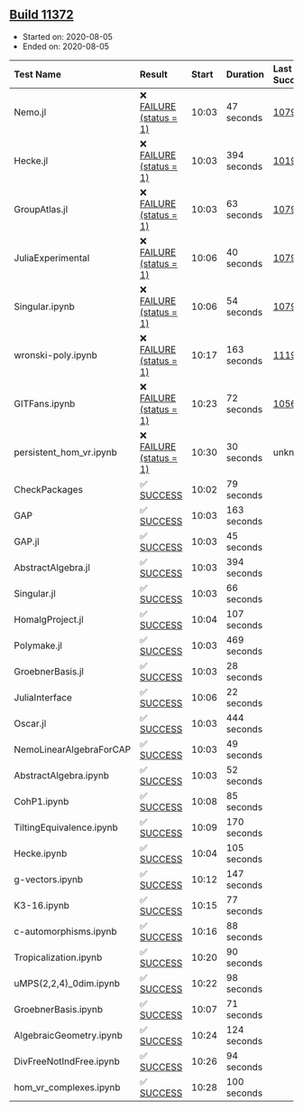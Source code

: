 ## [Build 11372](https://oscarci.mathematik.uni-kl.de/job/oscar/11372/)

* Started on: 2020-08-05
* Ended on: 2020-08-05

| Test Name    | Result | Start | Duration | Last Success | First Failure |
|:-------------|:-------|:------|:---------|:-------------|:--------------|
| Nemo.jl | ❌ [FAILURE (status = 1)](https://oscarci.mathematik.uni-kl.de/job/oscar/11372/artifact/logs/build-11372/Nemo.jl.log) | 10:03 | 47 seconds | [10790](https://oscarci.mathematik.uni-kl.de/job/oscar/10790/) | [10791](https://oscarci.mathematik.uni-kl.de/job/oscar/10791/) |
| Hecke.jl | ❌ [FAILURE (status = 1)](https://oscarci.mathematik.uni-kl.de/job/oscar/11372/artifact/logs/build-11372/Hecke.jl.log) | 10:03 | 394 seconds | [10197](https://oscarci.mathematik.uni-kl.de/job/oscar/10197/) | [10198](https://oscarci.mathematik.uni-kl.de/job/oscar/10198/) |
| GroupAtlas.jl | ❌ [FAILURE (status = 1)](https://oscarci.mathematik.uni-kl.de/job/oscar/11372/artifact/logs/build-11372/GroupAtlas.jl.log) | 10:03 | 63 seconds | [10790](https://oscarci.mathematik.uni-kl.de/job/oscar/10790/) | [10791](https://oscarci.mathematik.uni-kl.de/job/oscar/10791/) |
| JuliaExperimental | ❌ [FAILURE (status = 1)](https://oscarci.mathematik.uni-kl.de/job/oscar/11372/artifact/logs/build-11372/JuliaExperimental.log) | 10:06 | 40 seconds | [10790](https://oscarci.mathematik.uni-kl.de/job/oscar/10790/) | [10791](https://oscarci.mathematik.uni-kl.de/job/oscar/10791/) |
| Singular.ipynb | ❌ [FAILURE (status = 1)](https://oscarci.mathematik.uni-kl.de/job/oscar/11372/artifact/logs/build-11372/Singular.ipynb.log) | 10:06 | 54 seconds | [10790](https://oscarci.mathematik.uni-kl.de/job/oscar/10790/) | [10791](https://oscarci.mathematik.uni-kl.de/job/oscar/10791/) |
| wronski-poly.ipynb | ❌ [FAILURE (status = 1)](https://oscarci.mathematik.uni-kl.de/job/oscar/11372/artifact/logs/build-11372/wronski-poly.ipynb.log) | 10:17 | 163 seconds | [11192](https://oscarci.mathematik.uni-kl.de/job/oscar/11192/) | [11193](https://oscarci.mathematik.uni-kl.de/job/oscar/11193/) |
| GITFans.ipynb | ❌ [FAILURE (status = 1)](https://oscarci.mathematik.uni-kl.de/job/oscar/11372/artifact/logs/build-11372/GITFans.ipynb.log) | 10:23 | 72 seconds | [10566](https://oscarci.mathematik.uni-kl.de/job/oscar/10566/) | [10567](https://oscarci.mathematik.uni-kl.de/job/oscar/10567/) |
| persistent_hom_vr.ipynb | ❌ [FAILURE (status = 1)](https://oscarci.mathematik.uni-kl.de/job/oscar/11372/artifact/logs/build-11372/persistent_hom_vr.ipynb.log) | 10:30 | 30 seconds | unknown | unknown |
| CheckPackages | ✅ [SUCCESS](https://oscarci.mathematik.uni-kl.de/job/oscar/11372/artifact/logs/build-11372/CheckPackages.log) | 10:02 | 79 seconds |  |  |
| GAP | ✅ [SUCCESS](https://oscarci.mathematik.uni-kl.de/job/oscar/11372/artifact/logs/build-11372/GAP.log) | 10:03 | 163 seconds |  |  |
| GAP.jl | ✅ [SUCCESS](https://oscarci.mathematik.uni-kl.de/job/oscar/11372/artifact/logs/build-11372/GAP.jl.log) | 10:03 | 45 seconds |  |  |
| AbstractAlgebra.jl | ✅ [SUCCESS](https://oscarci.mathematik.uni-kl.de/job/oscar/11372/artifact/logs/build-11372/AbstractAlgebra.jl.log) | 10:03 | 394 seconds |  |  |
| Singular.jl | ✅ [SUCCESS](https://oscarci.mathematik.uni-kl.de/job/oscar/11372/artifact/logs/build-11372/Singular.jl.log) | 10:03 | 66 seconds |  |  |
| HomalgProject.jl | ✅ [SUCCESS](https://oscarci.mathematik.uni-kl.de/job/oscar/11372/artifact/logs/build-11372/HomalgProject.jl.log) | 10:04 | 107 seconds |  |  |
| Polymake.jl | ✅ [SUCCESS](https://oscarci.mathematik.uni-kl.de/job/oscar/11372/artifact/logs/build-11372/Polymake.jl.log) | 10:03 | 469 seconds |  |  |
| GroebnerBasis.jl | ✅ [SUCCESS](https://oscarci.mathematik.uni-kl.de/job/oscar/11372/artifact/logs/build-11372/GroebnerBasis.jl.log) | 10:03 | 28 seconds |  |  |
| JuliaInterface | ✅ [SUCCESS](https://oscarci.mathematik.uni-kl.de/job/oscar/11372/artifact/logs/build-11372/JuliaInterface.log) | 10:06 | 22 seconds |  |  |
| Oscar.jl | ✅ [SUCCESS](https://oscarci.mathematik.uni-kl.de/job/oscar/11372/artifact/logs/build-11372/Oscar.jl.log) | 10:03 | 444 seconds |  |  |
| NemoLinearAlgebraForCAP | ✅ [SUCCESS](https://oscarci.mathematik.uni-kl.de/job/oscar/11372/artifact/logs/build-11372/NemoLinearAlgebraForCAP.log) | 10:03 | 49 seconds |  |  |
| AbstractAlgebra.ipynb | ✅ [SUCCESS](https://oscarci.mathematik.uni-kl.de/job/oscar/11372/artifact/logs/build-11372/AbstractAlgebra.ipynb.log) | 10:03 | 52 seconds |  |  |
| CohP1.ipynb | ✅ [SUCCESS](https://oscarci.mathematik.uni-kl.de/job/oscar/11372/artifact/logs/build-11372/CohP1.ipynb.log) | 10:08 | 85 seconds |  |  |
| TiltingEquivalence.ipynb | ✅ [SUCCESS](https://oscarci.mathematik.uni-kl.de/job/oscar/11372/artifact/logs/build-11372/TiltingEquivalence.ipynb.log) | 10:09 | 170 seconds |  |  |
| Hecke.ipynb | ✅ [SUCCESS](https://oscarci.mathematik.uni-kl.de/job/oscar/11372/artifact/logs/build-11372/Hecke.ipynb.log) | 10:04 | 105 seconds |  |  |
| g-vectors.ipynb | ✅ [SUCCESS](https://oscarci.mathematik.uni-kl.de/job/oscar/11372/artifact/logs/build-11372/g-vectors.ipynb.log) | 10:12 | 147 seconds |  |  |
| K3-16.ipynb | ✅ [SUCCESS](https://oscarci.mathematik.uni-kl.de/job/oscar/11372/artifact/logs/build-11372/K3-16.ipynb.log) | 10:15 | 77 seconds |  |  |
| c-automorphisms.ipynb | ✅ [SUCCESS](https://oscarci.mathematik.uni-kl.de/job/oscar/11372/artifact/logs/build-11372/c-automorphisms.ipynb.log) | 10:16 | 88 seconds |  |  |
| Tropicalization.ipynb | ✅ [SUCCESS](https://oscarci.mathematik.uni-kl.de/job/oscar/11372/artifact/logs/build-11372/Tropicalization.ipynb.log) | 10:20 | 90 seconds |  |  |
| uMPS(2,2,4)_0dim.ipynb | ✅ [SUCCESS](https://oscarci.mathematik.uni-kl.de/job/oscar/11372/artifact/logs/build-11372/uMPS-2-2-4-_0dim.ipynb.log) | 10:22 | 98 seconds |  |  |
| GroebnerBasis.ipynb | ✅ [SUCCESS](https://oscarci.mathematik.uni-kl.de/job/oscar/11372/artifact/logs/build-11372/GroebnerBasis.ipynb.log) | 10:07 | 71 seconds |  |  |
| AlgebraicGeometry.ipynb | ✅ [SUCCESS](https://oscarci.mathematik.uni-kl.de/job/oscar/11372/artifact/logs/build-11372/AlgebraicGeometry.ipynb.log) | 10:24 | 124 seconds |  |  |
| DivFreeNotIndFree.ipynb | ✅ [SUCCESS](https://oscarci.mathematik.uni-kl.de/job/oscar/11372/artifact/logs/build-11372/DivFreeNotIndFree.ipynb.log) | 10:26 | 94 seconds |  |  |
| hom_vr_complexes.ipynb | ✅ [SUCCESS](https://oscarci.mathematik.uni-kl.de/job/oscar/11372/artifact/logs/build-11372/hom_vr_complexes.ipynb.log) | 10:28 | 100 seconds |  |  |

